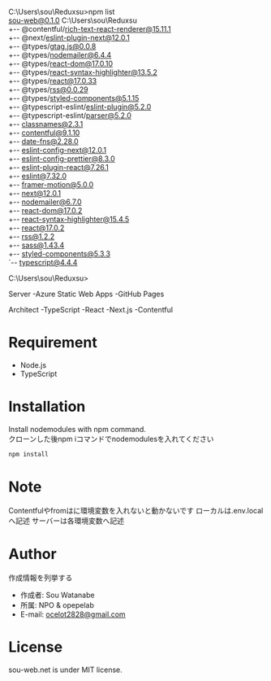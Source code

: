 C:\Users\sou\Reduxsu>npm list  
sou-web@0.1.0 C:\Users\sou\Reduxsu  
+-- @contentful/rich-text-react-renderer@15.11.1  
+-- @next/eslint-plugin-next@12.0.1  
+-- @types/gtag.js@0.0.8  
+-- @types/nodemailer@6.4.4  
+-- @types/react-dom@17.0.10  
+-- @types/react-syntax-highlighter@13.5.2  
+-- @types/react@17.0.33  
+-- @types/rss@0.0.29  
+-- @types/styled-components@5.1.15  
+-- @typescript-eslint/eslint-plugin@5.2.0  
+-- @typescript-eslint/parser@5.2.0  
+-- classnames@2.3.1  
+-- contentful@9.1.10  
+-- date-fns@2.28.0  
+-- eslint-config-next@12.0.1  
+-- eslint-config-prettier@8.3.0  
+-- eslint-plugin-react@7.26.1  
+-- eslint@7.32.0  
+-- framer-motion@5.0.0  
+-- next@12.0.1  
+-- nodemailer@6.7.0  
+-- react-dom@17.0.2  
+-- react-syntax-highlighter@15.4.5  
+-- react@17.0.2  
+-- rss@1.2.2  
+-- sass@1.43.4  
+-- styled-components@5.3.3  
`-- typescript@4.4.4


C:\Users\sou\Reduxsu>

Server
-Azure Static Web Apps
-GitHub Pages

Architect
-TypeScript
-React
-Next.js
-Contentful

# Requirement
 
* Node.js
* TypeScript

# Installation
 
Install nodemodules with npm command.  
クローンした後npm iコマンドでnodemodulesを入れてください
 
```bash
npm install
```

# Note
 
Contentfulやfromはに環境変数を入れないと動かないです
ローカルは.env.localへ記述
サーバーは各環境変数へ記述
 
# Author
 
作成情報を列挙する
 
* 作成者: Sou Watanabe
* 所属: NPO & opepelab
* E-mail: ocelot2828@gmail.com
 
# License
sou-web.net is under MIT license.
